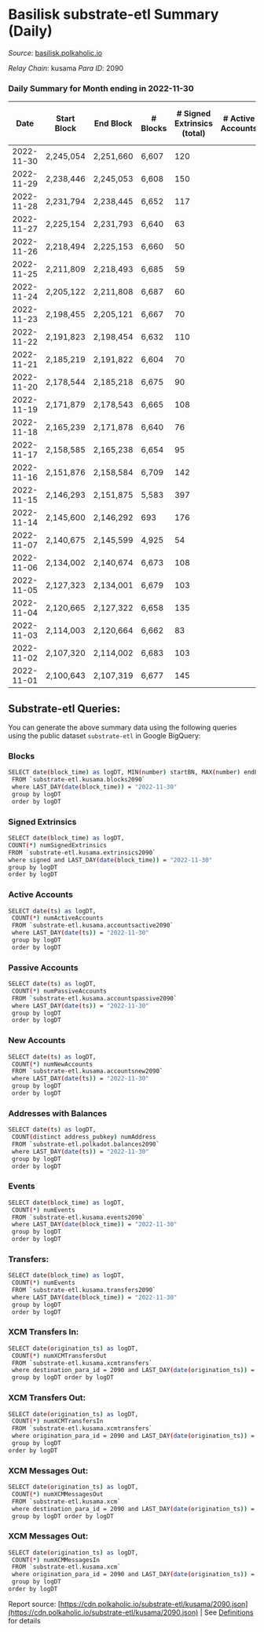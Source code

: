 # Basilisk substrate-etl Summary (Daily)

_Source_: [basilisk.polkaholic.io](https://basilisk.polkaholic.io)

*Relay Chain*: kusama
*Para ID*: 2090



### Daily Summary for Month ending in 2022-11-30


| Date | Start Block | End Block | # Blocks | # Signed Extrinsics (total) | # Active Accounts | # Passive | # New | # Addresses with Balances | # Events | # Transfers | # XCM Transfers In | # XCM Transfers Out | # XCM In | # XCM Out | Issues | 
| ---- | ----------- | --------- | -------- | --------------------------- | ----------------- | --------- | ----- | ------------------------- | -------- | ----------- | ------------------ | ------------------- | -------- | --------- | ------ |
| 2022-11-30 | 2,245,054 | 2,251,660 | 6,607 | 120 |  |  |  | 16,833 | 21,438 | 174 ($10,956.55) | 21 ($2,774.41) | 28 ($4,852.32) | 21 | 28 |  |
| 2022-11-29 | 2,238,446 | 2,245,053 | 6,608 | 150 |  |  |  |  | 21,418 | 122 ($5,538.39) | 16 ($1,255.83) | 13 ($2,351.44) | 17 | 13 |  |
| 2022-11-28 | 2,231,794 | 2,238,445 | 6,652 | 117 |  |  |  | 16,828 | 21,361 | 121 ($12,662.18) | 20 ($2,222.23) | 19 ($5,582.84) | 20 | 19 |  |
| 2022-11-27 | 2,225,154 | 2,231,793 | 6,640 | 63 |  |  |  | 16,824 | 20,616 | 50 ($2,245.24) | 10 ($1,191.37) | 8 ($570.11) | 10 | 8 |  |
| 2022-11-26 | 2,218,494 | 2,225,153 | 6,660 | 50 |  |  |  |  | 20,568 | 41 ($1,520.15) | 9 ($433.71) | 7 ($920.28) | 9 | 7 |  |
| 2022-11-25 | 2,211,809 | 2,218,493 | 6,685 | 59 |  |  |  | 16,820 | 20,820 | 71 ($5,913.38) | 14 ($1,438.17) | 7 ($620.57) | 14 | 7 |  |
| 2022-11-24 | 2,205,122 | 2,211,808 | 6,687 | 60 |  |  |  | 16,819 | 20,767 | 59 ($4,160.85) | 6 ($545.83) | 10 ($1,258.25) | 6 | 10 |  |
| 2022-11-23 | 2,198,455 | 2,205,121 | 6,667 | 70 |  |  |  |  | 20,753 | 61 ($1,606.43) | 8 ($264.90) | 13 ($974.59) | 8 | 13 |  |
| 2022-11-22 | 2,191,823 | 2,198,454 | 6,632 | 110 |  |  |  |  | 21,187 | 118 ($5,812.13) | 15 ($1,614.51) | 29 ($3,213.26) | 15 | 29 |  |
| 2022-11-21 | 2,185,219 | 2,191,822 | 6,604 | 70 |  |  |  | 16,816 | 20,862 | 108 ($3,530.39) | 24 ($1,956.77) | 16 ($5,849.40) | 24 | 16 |  |
| 2022-11-20 | 2,178,544 | 2,185,218 | 6,675 | 90 |  |  |  | 16,814 | 21,124 | 96 ($4,214.34) | 19 ($1,173.37) | 20 ($3,599.57) | 19 | 20 |  |
| 2022-11-19 | 2,171,879 | 2,178,543 | 6,665 | 108 |  |  |  |  | 21,257 | 124 ($9,236.79) | 18 ($3,363.16) | 21 ($6,543.07) | 18 | 21 |  |
| 2022-11-18 | 2,165,239 | 2,171,878 | 6,640 | 76 |  |  |  | 16,812 | 20,883 | 97 ($6,411.93) | 17 ($1,882.60) | 7 ($1,125.76) | 16 | 7 |  |
| 2022-11-17 | 2,158,585 | 2,165,238 | 6,654 | 95 |  |  |  | 16,812 | 21,101 | 68 ($1,671.15) | 8 ($1,765.31) | 11 ($2,050.03) | 8 | 11 |  |
| 2022-11-16 | 2,151,876 | 2,158,584 | 6,709 | 142 |  |  |  |  | 21,957 | 150 ($7,046.54) | 31 ($1,752.42) | 36 ($6,212.32) | 31 | 36 |  |
| 2022-11-15 | 2,146,293 | 2,151,875 | 5,583 | 397 |  |  |  | 16,808 | 19,746 | 84 ($9,638.64) | 14 ($3,421.73) | 14 ($7,151.64) | 14 | 15 |  |
| 2022-11-14 | 2,145,600 | 2,146,292 | 693 | 176 |  |  |  |  | 3,539 | 63 ($9,906.45) | 5 ($71.87) | 15 ($1,686.04) | 5 | 16 |  |
| 2022-11-07 | 2,140,675 | 2,145,599 | 4,925 | 54 |  |  |  | 16,794 | 15,298 | 40 ($1,263.26) | 21 ($1,113.91) | 11 ($779.22) | 21 | 11 |  |
| 2022-11-06 | 2,134,002 | 2,140,674 | 6,673 | 108 |  |  |  |  | 21,115 | 113 ($7,332.03) | 21 ($2,731.41) | 8 ($1,516.47) | 21 | 25 |  |
| 2022-11-05 | 2,127,323 | 2,134,001 | 6,679 | 103 |  |  |  |  | 21,064 | 110 ($6,277.87) | 16 ($6,651.31) | 13 ($6,683.87) | 16 | 22 |  |
| 2022-11-04 | 2,120,665 | 2,127,322 | 6,658 | 135 |  |  |  | 16,787 | 21,122 | 128 ($4,354.76) | 17 ($2,061.06) | 8 ($520.50) | 17 | 19 |  |
| 2022-11-03 | 2,114,003 | 2,120,664 | 6,662 | 83 |  |  |  |  | 20,718 | 67 ($1,143.32) | 15 ($582.72) | 10 ($322.80) | 16 | 13 |  |
| 2022-11-02 | 2,107,320 | 2,114,002 | 6,683 | 103 |  |  |  | 16,776 | 21,107 | 92 ($3,170.01) | 24 ($1,784.11) | 17 ($903.29) | 24 | 23 |  |
| 2022-11-01 | 2,100,643 | 2,107,319 | 6,677 | 145 |  |  |  |  | 21,277 | 92 ($5,334.37) | 17 ($6,125.33) | 7 ($673.67) | 17 | 12 |  |

## Substrate-etl Queries:
You can generate the above summary data using the following queries using the public dataset `substrate-etl` in Google BigQuery:

### Blocks
```bash
SELECT date(block_time) as logDT, MIN(number) startBN, MAX(number) endBN, COUNT(*) numBlocks 
 FROM `substrate-etl.kusama.blocks2090`  
 where LAST_DAY(date(block_time)) = "2022-11-30" 
 group by logDT 
 order by logDT
```

### Signed Extrinsics
```bash
SELECT date(block_time) as logDT, 
COUNT(*) numSignedExtrinsics 
FROM `substrate-etl.kusama.extrinsics2090`  
where signed and LAST_DAY(date(block_time)) = "2022-11-30" 
group by logDT 
order by logDT
```

### Active Accounts
```bash
SELECT date(ts) as logDT, 
 COUNT(*) numActiveAccounts 
 FROM `substrate-etl.kusama.accountsactive2090` 
 where LAST_DAY(date(ts)) = "2022-11-30" 
 group by logDT 
 order by logDT
```

### Passive Accounts
```bash
SELECT date(ts) as logDT, 
 COUNT(*) numPassiveAccounts 
 FROM `substrate-etl.kusama.accountspassive2090` 
 where LAST_DAY(date(ts)) = "2022-11-30" 
 group by logDT 
 order by logDT
```

### New Accounts
```bash
SELECT date(ts) as logDT, 
 COUNT(*) numNewAccounts 
 FROM `substrate-etl.kusama.accountsnew2090` 
 where LAST_DAY(date(ts)) = "2022-11-30" 
 group by logDT
 order by logDT
```

### Addresses with Balances
```bash
SELECT date(ts) as logDT,
 COUNT(distinct address_pubkey) numAddress 
 FROM `substrate-etl.polkadot.balances2090` 
 where LAST_DAY(date(ts)) = "2022-11-30" 
 group by logDT 
 order by logDT
```

### Events
```bash
SELECT date(block_time) as logDT, 
 COUNT(*) numEvents 
 FROM `substrate-etl.kusama.events2090` 
 where LAST_DAY(date(block_time)) = "2022-11-30" 
 group by logDT 
 order by logDT
```

### Transfers:
```bash
SELECT date(block_time) as logDT, 
 COUNT(*) numEvents 
 FROM `substrate-etl.kusama.transfers2090` 
 where LAST_DAY(date(block_time)) = "2022-11-30" 
 group by logDT 
 order by logDT
```

### XCM Transfers In:
```bash
SELECT date(origination_ts) as logDT, 
 COUNT(*) numXCMTransfersOut 
 FROM `substrate-etl.kusama.xcmtransfers` 
 where destination_para_id = 2090 and LAST_DAY(date(origination_ts)) = "2022-11-30" 
 group by logDT order by logDT
```

### XCM Transfers Out:
```bash
SELECT date(origination_ts) as logDT, 
 COUNT(*) numXCMTransfersIn 
 FROM `substrate-etl.kusama.xcmtransfers` 
 where origination_para_id = 2090 and LAST_DAY(date(origination_ts)) = "2022-11-30" 
 group by logDT 
order by logDT
```

### XCM Messages Out:
```bash
SELECT date(origination_ts) as logDT, 
 COUNT(*) numXCMMessagesOut 
 FROM `substrate-etl.kusama.xcm` 
 where destination_para_id = 2090 and LAST_DAY(date(origination_ts)) = "2022-11-30" 
 group by logDT order by logDT
```

### XCM Messages Out:
```bash
SELECT date(origination_ts) as logDT, 
 COUNT(*) numXCMMessagesIn 
 FROM `substrate-etl.kusama.xcm` 
 where origination_para_id = 2090 and LAST_DAY(date(origination_ts)) = "2022-11-30" 
 group by logDT 
order by logDT
```


Report source: [https://cdn.polkaholic.io/substrate-etl/kusama/2090.json](https://cdn.polkaholic.io/substrate-etl/kusama/2090.json) | See [Definitions](/DEFINITIONS.md) for details
